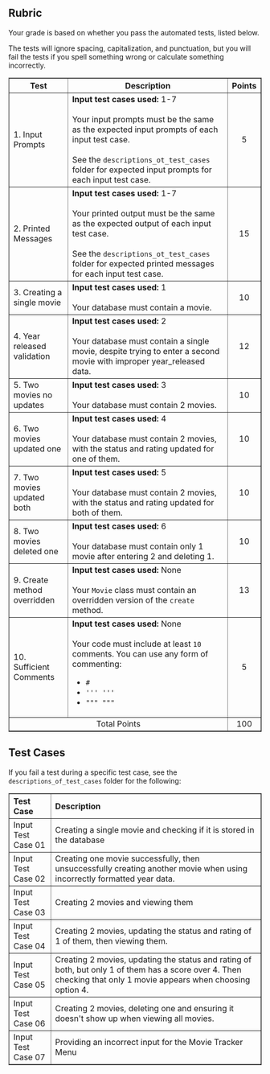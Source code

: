 
## Rubric
Your grade is based on whether you pass the automated tests, listed below.

The tests will ignore spacing, capitalization, and punctuation, but you will fail the tests if you spell something wrong or calculate something incorrectly.


<table border="1" style="width: 100%; text-align: center;">
<thead style="text-align: center;">
    <tr>
        <th style="text-align: center;">Test</th>
        <th style="text-align: center;">Description</th>
        <th style="text-align: center;">Points</th>
    </tr>
</thead>
<tbody>
    <tr style="text-align: left">
        <td>1. Input Prompts</td>
        <td>
        <b>Input test cases used:</b> 1-7<br><br>
        Your input prompts must be the same as the expected input prompts of each input test case. 
        <br>
        <br>
        See the <code>descriptions_ot_test_cases</code> folder for expected input prompts for each input test case.
        </td>
        <td style="text-align: center">5</td>
    </tr>
    <tr style="text-align: left">
        <td>2. Printed Messages</td>
        <td>
        <b>Input test cases used:</b> 1-7<br><br>
        Your printed output must be the same as the expected output of each input test case. 
        <br>
        <br>
        See the <code>descriptions_ot_test_cases</code> folder for expected printed messages for each input test case.
        </td>
        <td style="text-align: center">15</td>
    </tr>
    <tr style="text-align: left">
        <td>3. Creating a single movie</td>
        <td>
        <b>Input test cases used:</b> 1<br><br>
        Your database must contain a movie.
        <td style="text-align: center">10</td>
    </tr>
    <tr style="text-align: left">
        <td>4. Year released validation</td>
        <td>
        <b>Input test cases used:</b> 2<br><br>
        Your database must contain a single movie, despite trying to enter a second movie with improper year_released data.
        <td style="text-align: center">12</td>
    </tr>
    <tr style="text-align: left">
        <td>5. Two movies no updates</td>
        <td>
        <b>Input test cases used:</b> 3<br><br>
        Your database must contain 2 movies.
        <td style="text-align: center">10</td>
    </tr>
    <tr style="text-align: left">
        <td>6. Two movies updated one</td>
        <td>
        <b>Input test cases used:</b> 4<br><br>
        Your database must contain 2 movies, with the status and rating updated for one of them.
        <td style="text-align: center">10</td>
    </tr>
    <tr style="text-align: left">
        <td>7. Two movies updated both</td>
        <td>
        <b>Input test cases used:</b> 5<br><br>
        Your database must contain 2 movies, with the status and rating updated for both of them.
        <td style="text-align: center">10</td>
    </tr>
    <tr style="text-align: left">
        <td>8. Two movies deleted one</td>
        <td>
        <b>Input test cases used:</b> 6<br><br>
        Your database must contain only 1 movie after entering 2 and deleting 1.
        <td style="text-align: center">10</td>
    </tr>
    <tr style="text-align: left">
        <td>9. Create method overridden</td>
        <td>
        <b>Input test cases used:</b> None<br><br>
        Your <code>Movie</code> class must contain an overridden version of the <code>create</code> method.
        <td style="text-align: center">13</td>
    </tr>
    <tr>
        <td style="text-align: left">10. Sufficient Comments</td>
        <td style="text-align: left">
        <b>Input test cases used:</b> None<br><br>
        Your code must include at least <code>10</code> comments. You can use any form of commenting:
        <ul>
          <li><code>#</code></li> 
          <li><code>''' '''</code></li>
          <li><code>""" """</code></li>
        </ul>
        </td>
        <td style="text-align: center">5</td>
    </tr>
    <tr>
        <td colspan="2">Total Points</td>
        <td>100</td>
  </tr>
</tbody>
</table>

## Test Cases
If you fail a test during a specific test case, see the `descriptions_of_test_cases` folder for the following:
<table border="1" style="width: 100%; text-align: left;">
  <tr>
    <th>Test Case</th>
    <th>Description</th>
  </tr>
  <tr>
    <td>Input Test Case 01</td>
    <td>Creating a single movie and checking if it is stored in the database</td>
  </tr>
  <tr>
    <td>Input Test Case 02</td>
    <td>Creating one movie successfully, then unsuccessfully creating another movie when using incorrectly formatted year data.</td>
  </tr>
  <tr>
    <td>Input Test Case 03</td>
    <td>Creating 2 movies and viewing them</td>
  </tr>
  <tr>
    <td>Input Test Case 04</td>
    <td>Creating 2 movies, updating the status and rating of 1 of them, then viewing them.</td>
  </tr>
  <tr>
    <td>Input Test Case 05</td>
    <td>Creating 2 movies, updating the status and rating of both, but only 1 of them has a score over 4. Then checking that only 1 movie appears when choosing option 4.</td>
  </tr>
  <tr>
    <td>Input Test Case 06</td>
    <td>Creating 2 movies, deleting one and ensuring it doesn't show up when viewing all movies.</td>
  </tr>
  <tr>
    <td>Input Test Case 07</td>
    <td>Providing an incorrect input for the Movie Tracker Menu</td>
  </tr>
</table>
